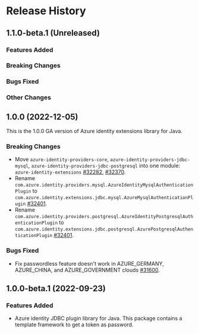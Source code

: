 # Release History

## 1.1.0-beta.1 (Unreleased)

### Features Added

### Breaking Changes

### Bugs Fixed

### Other Changes

## 1.0.0 (2022-12-05)

This is the 1.0.0 GA version of Azure identity extensions library for Java.

### Breaking Changes

- Move `azure-identity-providers-core`, `azure-identity-providers-jdbc-mysql`, `azure-identity-providers-jdbc-postgresql` into one module: `azure-identity-extensions` [#32282](https://github.com/Azure/azure-sdk-for-java/pull/32282), [#32370](https://github.com/Azure/azure-sdk-for-java/pull/32370).
- Rename `com.azure.identity.providers.mysql.AzureIdentityMysqlAuthenticationPlugin` to `com.azure.identity.extensions.jdbc.mysql.AzureMysqlAuthenticationPlugin` [#32401](https://github.com/Azure/azure-sdk-for-java/pull/32401).
- Rename `com.azure.identity.providers.postgresql.AzureIdentityPostgresqlAuthenticationPlugin` to `com.azure.identity.extensions.jdbc.postgresql.AzurePostgresqlAuthenticationPlugin` [#32401](https://github.com/Azure/azure-sdk-for-java/pull/32401).

### Bugs Fixed

- Fix passwordless feature doesn't work in AZURE_GERMANY, AZURE_CHINA, and AZURE_GOVERNMENT clouds [#31600](https://github.com/Azure/azure-sdk-for-java/pull/31600).

## 1.0.0-beta.1 (2022-09-23)

### Features Added
- Azure identity JDBC plugin library for Java. This package contains a template framework to get a token as password.
